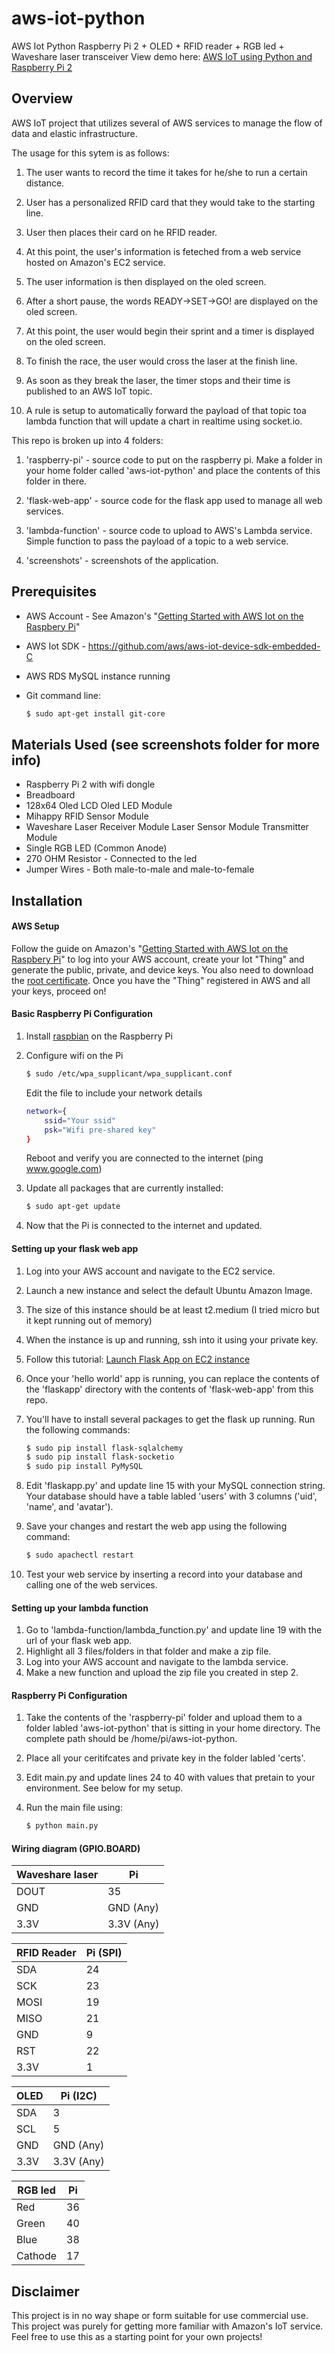 # aws-iot-python
AWS Iot Python
Raspberry Pi 2 + OLED + RFID reader + RGB led + Waveshare laser transceiver
View demo here: [AWS IoT using Python and Raspberry Pi 2]

## Overview
AWS IoT project that utilizes several of AWS services to manage the flow of data and elastic infrastructure.

The usage for this sytem is as follows:
1. The user wants to record the time it takes for he/she to run a certain distance.

2. User has a personalized RFID card that they would take to the starting line.

3. User then places their card on he RFID reader.

4. At this point, the user's information is feteched from a web service hosted on Amazon's EC2 service.

5. The user information is then displayed on the oled screen.

6. After a short pause, the words READY->SET->GO! are displayed on the oled screen.

7. At this point, the user would begin their sprint and a timer is displayed on the oled screen.

8. To finish the race, the user would cross the laser at the finish line.

9. As soon as they break the laser, the timer stops and their time is published to an AWS IoT topic.

10. A rule is setup to automatically forward the payload of that topic toa lambda function that will update a chart in realtime using socket.io.

This repo is broken up into 4 folders:
1. 'raspberry-pi' - source code to put on the raspberry pi. Make a folder in your home folder called 'aws-iot-python' and place the contents of this folder in there.

2. 'flask-web-app' - source code for the flask app used to manage all web services.

3. 'lambda-function' - source code to upload to AWS's Lambda service. Simple function to pass the payload of a topic to a web service.

4. 'screenshots' - screenshots of the application.


## Prerequisites 
- AWS Account - See Amazon's "[Getting Started with AWS Iot on the Raspbery Pi]"
- AWS Iot SDK - https://github.com/aws/aws-iot-device-sdk-embedded-C
- AWS RDS MySQL instance running
- Git command line:
   
    ```sh
    $ sudo apt-get install git-core
    ```

## Materials Used (see screenshots folder for more info)
- Raspberry Pi 2 with wifi dongle
- Breadboard
- 128x64 Oled LCD Oled LED Module
- Mihappy RFID Sensor Module
- Waveshare Laser Receiver Module Laser Sensor Module Transmitter Module
- Single RGB LED (Common Anode)
- 270 OHM Resistor - Connected to the led
- Jumper Wires - Both male-to-male and male-to-female

## Installation

#### AWS Setup
Follow the guide on Amazon's "[Getting Started with AWS Iot on the Raspbery Pi]" to log into your AWS account, create your Iot "Thing" and generate the public, private, and device keys. You also need to download the [root certificate]. Once you have the "Thing" registered in AWS and all your keys, proceed on!

#### Basic Raspberry Pi Configuration
1. Install [raspbian] on the Raspberry Pi
2. Configure wifi on the Pi
    
    ```sh
    $ sudo /etc/wpa_supplicant/wpa_supplicant.conf 
    ```
    Edit the file to include your network details
    
    ```sh
    network={
        ssid="Your ssid"
        psk="Wifi pre-shared key"
    }
    ```
    Reboot and verify you are connected to the internet (ping www.google.com)
3. Update all packages that are currently installed:
    
    ```sh
    $ sudo apt-get update
    ```
4. Now that the Pi is connected to the internet and updated.

#### Setting up your flask web app
1. Log into your AWS account and navigate to the EC2 service.
2. Launch a new instance and select the default Ubuntu Amazon Image.
3. The size of this instance should be at least t2.medium (I tried micro but it kept running out of memory)
4. When the instance is up and running, ssh into it using your private key.
5. Follow this tutorial: [Launch Flask App on EC2 instance]
6. Once your 'hello world' app is running, you can replace the contents of the 'flaskapp' directory with the contents
of 'flask-web-app' from this repo.
7. You'll have to install several packages to get the flask up running. Run the following commands:
    
    ```sh
    $ sudo pip install flask-sqlalchemy
    $ sudo pip install flask-socketio
    $ sudo pip install PyMySQL
    ```

8. Edit 'flaskapp.py' and update line 15 with your MySQL connection string. Your database should have a table labled 'users' with 3 columns ('uid', 'name', and 'avatar').
9. Save your changes and restart the web app using the following command:

    ```sh
    $ sudo apachectl restart 
    ```

10. Test your web service by inserting a record into your database and calling one of the web services.


#### Setting up your lambda function
1. Go to 'lambda-function/lambda_function.py' and update line 19 with the url of your flask web app.
2. Highlight all 3 files/folders in that folder and make a zip file.
3. Log into your AWS account and navigate to the lambda service.
4. Make a new function and upload the zip file you created in step 2.

#### Raspberry Pi Configuration
1. Take the contents of the 'raspberry-pi' folder and upload them to a folder labled 'aws-iot-python' that is sitting in your home directory. The complete path should be /home/pi/aws-iot-python.
2. Place all your ceritifcates and private key in the folder labled 'certs'.
3. Edit main.py and update lines 24 to 40 with values that pretain to your environment. See below for my setup.
4. Run the main file using:

    ```sh
    $ python main.py
    ```

#### Wiring diagram (GPIO.BOARD)

| Waveshare laser |      Pi     |
| --------------- | ----------- | 
| DOUT            |      35     |     
| GND             |  GND (Any)  |
| 3.3V            |  3.3V (Any) |

| RFID Reader | Pi (SPI) |
| ----------- | -------- |
| SDA         |    24    |
| SCK         |    23    |
| MOSI        |    19    |
| MISO        |    21    |
| GND         |    9     |
| RST         |    22    |
| 3.3V        |    1     |

| OLED |    Pi (I2C)   |
| ---- | ------------- | 
| SDA  |      3        |
| SCL  |      5        |
| GND  |    GND (Any)  |
| 3.3V |   3.3V (Any)  |

| RGB led | Pi |
| ------- | -- |
| Red     | 36 |   
| Green   | 40 |
| Blue    | 38 |
| Cathode | 17 |

## Disclaimer
This project is in no way shape or form suitable for use commercial use. This project was purely for getting more familiar with Amazon's IoT service. Feel free to use this as a starting point for your own projects!

[AWS IoT using Python and Raspberry Pi 2]: https://youtu.be/GUXpuYni6zk
[Launch Flask App on EC2 instance]: <http://www.datasciencebytes.com/bytes/2015/02/24/running-a-flask-app-on-aws-ec2/>
[Getting Started with AWS Iot on the Raspbery Pi]: <http://docs.aws.amazon.com/iot/latest/developerguide/iot-device-sdk-c.html>
[raspbian]:<https://www.raspberrypi.org/downloads/raspbian/>
[root certificate]:<https://www.symantec.com/content/en/us/enterprise/verisign/roots/VeriSign-Class%203-Public-Primary-Certification-Authority-G5.pem>
